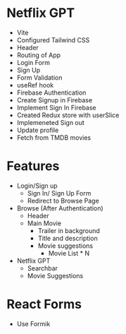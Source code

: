 # Netflix GPT

- Vite
- Configured Tailwind CSS
- Header
- Routing of App
- Login Form
- Sign Up
- Form Validation
- useRef hook
- Firebase Authentication
- Create Signup in Firebase
- Implement Sign In Firebase
- Created Redux store with userSlice
- Implemeneted Sign out
- Update profile
- Fetch from TMDB movies


# Features

- Login/Sign up
    - Sign In/ Sign Up Form 
    - Redirect to Browse Page
- Browse (After Authentication)
    - Header
    - Main Movie
        - Trailer in background
        - Title and description
        - Movie suggestions 
            - Movie List * N
- Netflix GPT
    - Searchbar
    - Movie Suggestions


# React Forms
- Use Formik

